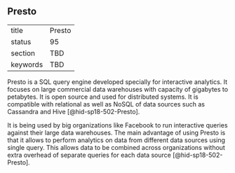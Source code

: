## Presto


|          |        |
| -------- | ------ |
| title    | Presto |
| status   | 95     |
| section  | TBD    |
| keywords | TBD    |




Presto is a SQL query engine developed specially for interactive
analytics. It focuses on large commercial data warehouses with capacity
of gigabytes to petabytes. It is open source and used for distributed
systems. It is compatible with relational as well as NoSQL of data
sources such as Cassandra and Hive [@hid-sp18-502-Presto].

It is being used by big organizations like Facebook to run interactive
queries against their large data warehouses. The main advantage of using
Presto is that it allows to perform analytics on data from different
data sources using single query. This allows data to be combined across
organizations without extra overhead of separate queries for each data
source [@hid-sp18-502-Presto].

